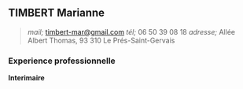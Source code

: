 ## TIMBERT Marianne
 >*mail;* timbert-mar@gmail.com
 >*tél;* 06 50 39 08 18
 >*adresse;* Allée Albert Thomas, 93 310 Le Prés-Saint-Gervais

 ### Experience professionnelle

 **Interimaire**
 
 
